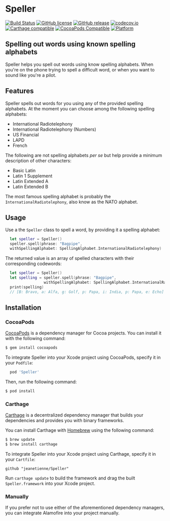 # Speller

[![Build Status](https://travis-ci.org/jeanetienne/Speller.svg?branch=develop)](https://travis-ci.org/jeanetienne/Speller)
[![GitHub license](https://img.shields.io/badge/license-MIT-lightgrey.svg)](https://raw.githubusercontent.com/jeanetienne/Speller/master/LICENSE)
[![GitHub release](https://img.shields.io/github/release/jeanetienne/Speller.svg)](https://github.com/jeanetienne/Speller/releases)
[![codecov.io](https://codecov.io/github/jeanetienne/Speller/coverage.svg?branch=master&style=flat)](https://codecov.io/github/jeanetienne/Speller/?branch=master)
[![Carthage compatible](https://img.shields.io/badge/Carthage-compatible-4BC51D.svg?style=flat)](https://github.com/Carthage/Carthage)
[![CocoaPods Compatible](https://img.shields.io/cocoapods/v/Speller.svg?style=flat)](https://cocoapods.org/pods/Speller)
[![Platform](https://img.shields.io/cocoapods/p/Speller.svg?style=flat)](http://cocoadocs.org/docsets/Speller)

## Spelling out words using known spelling alphabets
Speller helps you spell out words using know spelling alphabets. 
When you're on the phone trying to spell a difficult word, or when you want to sound like you're a pilot.

## Features
Speller spells out words for you using any of the provided spelling alphabets. At the moment you can choose among the following spelling alphabets:

- International Radiotelephony
- International Radiotelephony (Numbers)
- US Financial
- LAPD
- French

The following are not spelling alphabets *per se* but help provide a minimum description of other characters:

- Basic Latin
- Latin 1 Supplement
- Latin Extended A
- Latin Extended B 

The most famous spelling alphabet is probably the `InternationalRadiotelephony`, also know as the NATO alphabet.

## Usage
Use a the `Speller` class to spell a word, by providing it a spelling alphabet:

```swift
  let speller = Speller()
  speller.spell(phrase: "Bagpipe", 
  withSpellingAlphabet: SpellingAlphabet.InternationalRadiotelephony)
```

The returned value is an array of spelled characters with their corresponding codewords:

```swift
  let speller = Speller()
  let spelling = speller.spell(phrase: "Bagpipe", 
                 withSpellingAlphabet: SpellingAlphabet.InternationalRadiotelephony)
  print(spelling)
  // [B: Bravo, a: Alfa, g: Golf, p: Papa, i: India, p: Papa, e: Echo]
```

## Installation

### CocoaPods

[CocoaPods](http://cocoapods.org) is a dependency manager for Cocoa projects. You can install it with the following command:

```bash
$ gem install cocoapods
```

To integrate Speller into your Xcode project using CocoaPods, specify it in your `Podfile`:

```ruby
  pod 'Speller'
```

Then, run the following command:

```bash
$ pod install
```

### Carthage

[Carthage](https://github.com/Carthage/Carthage) is a decentralized dependency manager that builds your dependencies and provides you with binary frameworks.

You can install Carthage with [Homebrew](http://brew.sh/) using the following command:

```bash
$ brew update
$ brew install carthage
```

To integrate Speller into your Xcode project using Carthage, specify it in your `Cartfile`:

```ogdl
github "jeanetienne/Speller"
```

Run `carthage update` to build the framework and drag the built `Speller.framework` into your Xcode project.

### Manually

If you prefer not to use either of the aforementioned dependency managers, you can integrate Alamofire into your project manually.


